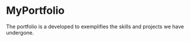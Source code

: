 # MyPortfolio
The portfolio is a developed to  exemplifies the skills and projects we have undergone.
